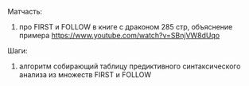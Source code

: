 Матчасть:
1) про FIRST и FOLLOW в книге с драконом 285 стр, объяснение примера https://www.youtube.com/watch?v=SBnjVW8dUqo

Шаги:
1) алгоритм собирающий таблицу предиктивного синтаксического анализа из множеств FIRST и FOLLOW